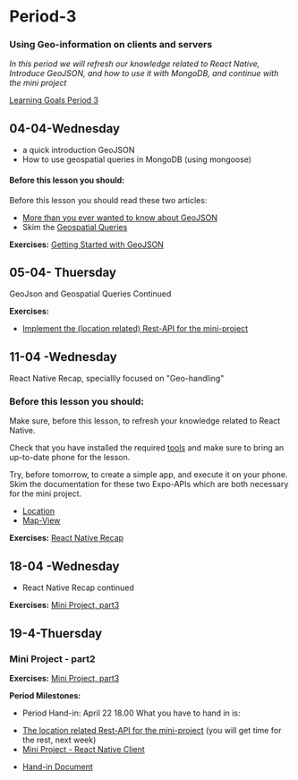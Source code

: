 # Period-3 
### Using Geo-information on clients and servers

*In this period we will refresh our knowledge related to React Native, Introduce GeoJSON, and how to use it with MongoDB, and continue with the mini project*

[Learning Goals Period 3](https://docs.google.com/document/d/1drJEv1TFR5PZLggkV3_Vu1qBDiKz95tgdye9uss5EgM/edit?usp=sharing)

## 04-04-Wednesday
* a quick introduction GeoJSON
* How to use geospatial queries in MongoDB (using mongoose)

#### Before this lesson you should:

Before this lesson you should read these two articles:
- [More than you ever wanted to know about GeoJSON](https://macwright.org/2015/03/23/geojson-second-bite)
- Skim the [Geospatial Queries](https://docs.mongodb.com/manual/geospatial-queries/)


**Exercises:** 
[Getting Started with GeoJSON](https://docs.google.com/document/d/1AmOU_c_ELEyn522X1j8rFnfUAt7u8fMpvH7t-KshS1s/edit?usp=sharing)

## 05-04- Thuersday

GeoJson and Geospatial Queries Continued

**Exercises:**
* [Implement the (location related) Rest-API for the mini-project](https://docs.google.com/document/d/1s_W83hYp91qNrI5Dy39O_GvFUnTmutvSyHcGDnQFJHw/edit?usp=sharing)


## 11-04 -Wednesday

React Native Recap, speciallly focused on "Geo-handling"

### Before this lesson you should:
Make sure, before this lesson, to refresh your knowledge related to React Native.

Check that you have installed the required [tools](https://docs.expo.io/versions/latest/) and make sure to bring an up-to-date phone for the lesson. 

Try, before tomorrow, to create a simple app, and execute it on your phone.
Skim the documentation for these two Expo-APIs which are both necessary for the mini project.

- [Location](https://docs.expo.io/versions/v26.0.0/sdk/location)
- [Map-View](https://docs.expo.io/versions/v26.0.0/sdk/map-view)


**Exercises:** 
[React Native Recap](https://docs.google.com/document/d/1KRwv93xe0AXYVQVr-qEm9xuJmmc2vmG-iAe3iuWplP0/edit?usp=sharing)

## 18-04 -Wednesday
* React Native Recap continued

**Exercises:** 
[Mini Project, part3](https://docs.google.com/document/d/1rePwGnH53JpAnjctJV6ew-x43HA96W-8R0dnIIqvCcc/edit?usp=sharing)


## 19-4-Thuersday
### Mini Project - part2

**Exercises:** 
[Mini Project, part3](https://docs.google.com/document/d/1rePwGnH53JpAnjctJV6ew-x43HA96W-8R0dnIIqvCcc/edit?usp=sharing)

**Period Milestones:**
* Period Hand-in: April 22 18.00
What you have to hand in is:
 - [The location related Rest-API for the mini-project](https://docs.google.com/document/d/1s_W83hYp91qNrI5Dy39O_GvFUnTmutvSyHcGDnQFJHw/edit?usp=sharing) (you will get time for the rest, next week)
 - [Mini Project - React Native Client](https://docs.google.com/document/d/1rePwGnH53JpAnjctJV6ew-x43HA96W-8R0dnIIqvCcc/edit?usp=sharing)

* [Hand-in Document](https://docs.google.com/spreadsheets/d/1kZrm8Dmx90otINNoICzUhCo7I7eSJZq1wrc-ErsPsVU/edit?usp=sharing) 

